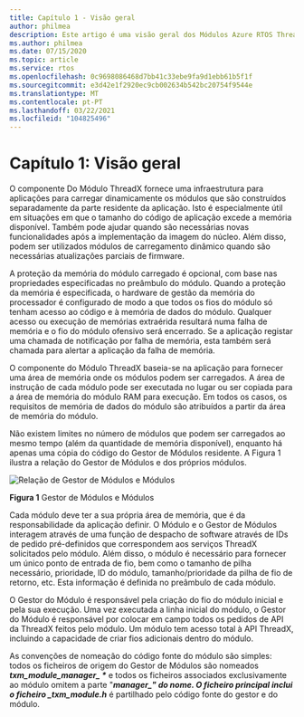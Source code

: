 ```yaml
---
title: Capítulo 1 - Visão geral
author: philmea
description: Este artigo é uma visão geral dos Módulos Azure RTOS ThreadX
ms.author: philmea
ms.date: 07/15/2020
ms.topic: article
ms.service: rtos
ms.openlocfilehash: 0c9698086468d7bb41c33ebe9fa9d1ebb61b5f1f
ms.sourcegitcommit: e3d42e1f2920ec9cb002634b542bc20754f9544e
ms.translationtype: MT
ms.contentlocale: pt-PT
ms.lasthandoff: 03/22/2021
ms.locfileid: "104825496"
---
```

# <a name="chapter-1-overview"></a>Capítulo 1: Visão geral

O componente Do Módulo ThreadX fornece uma infraestrutura para aplicações para carregar dinamicamente os módulos que são construídos separadamente da parte residente da aplicação. Isto é especialmente útil em situações em que o tamanho do código de aplicação excede a memória disponível. Também pode ajudar quando são necessárias novas funcionalidades após a implementação da imagem do núcleo. Além disso, podem ser utilizados módulos de carregamento dinâmico quando são necessárias atualizações parciais de firmware.

A proteção da memória do módulo carregado é opcional, com base nas propriedades especificadas no preâmbulo do módulo. Quando a proteção da memória é especificada, o hardware de gestão da memória do processador é configurado de modo a que todos os fios do módulo só tenham acesso ao código e à memória de dados do módulo. Qualquer acesso ou execução de memórias extraérida resultará numa falha de memória e o fio do módulo ofensivo será encerrado. Se a aplicação registar uma chamada de notificação por falha de memória, esta também será chamada para alertar a aplicação da falha de memória.

O componente do Módulo ThreadX baseia-se na aplicação para fornecer uma área de memória onde os módulos podem ser carregados. A área de instrução de cada módulo pode ser executada no lugar ou ser copiada para a área de memória do módulo RAM para execução. Em todos os casos, os requisitos de memória de dados do módulo são atribuídos a partir da área de memória do módulo.

Não existem limites no número de módulos que podem ser carregados ao mesmo tempo (além da quantidade de memória disponível), enquanto há apenas uma cópia do código do Gestor de Módulos residente. A Figura 1 ilustra a relação do Gestor de Módulos e dos próprios módulos.

![Relação de Gestor de Módulos e Módulos](media/image2.png)

**Figura 1** Gestor de Módulos e Módulos

Cada módulo deve ter a sua própria área de memória, que é da responsabilidade da aplicação definir. O Módulo e o Gestor de Módulos interagem através de uma função de despacho de software através de IDs de pedido pré-definidos que correspondem aos serviços ThreadX solicitados pelo módulo. Além disso, o módulo é necessário para fornecer um único ponto de entrada de fio, bem como o tamanho de pilha necessário, prioridade, ID do módulo, tamanho/prioridade da pilha de fio de retorno, etc. Esta informação é definida no preâmbulo de cada módulo.

O Gestor do Módulo é responsável pela criação do fio do módulo inicial e pela sua execução. Uma vez executada a linha inicial do módulo, o Gestor do Módulo é responsável por colocar em campo todos os pedidos de API da ThreadX feitos pelo módulo. Um módulo tem acesso total à API ThreadX, incluindo a capacidade de criar fios adicionais dentro do módulo.  
  
As convenções de nomeação do código fonte do módulo são simples: todos os ficheiros de origem do Gestor de Módulos são nomeados ***txm_module_manager_ \**** e todos os ficheiros associados exclusivamente ao módulo omitem a parte "**_manager_*_" do nome. O ficheiro principal inclui o ficheiro _*_txm_module.h_** é partilhado pelo código fonte do gestor e do módulo.
